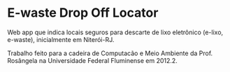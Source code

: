 E-waste Drop Off Locator
========================

Web app que indica locais seguros para descarte de lixo eletrônico (e-lixo, e-waste), inicialmente em Niterói-RJ.

Trabalho feito para a cadeira de Computacão e Meio Ambiente da Prof. Rosângela na Universidade Federal Fluminense em 2012.2.